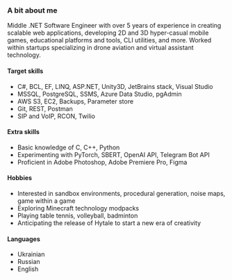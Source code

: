 ### A bit about me
Middle .NET Software Engineer with over 5 years of experience in creating scalable web applications, developing 2D and 3D hyper-casual mobile games, educational platforms and tools, CLI utilities, and more. Worked within startups specializing in drone aviation and virtual assistant technology.

#### Target skills
- C#, BCL, EF, LINQ, ASP.NET, Unity3D, JetBrains stack, Visual Studio
- MSSQL, PostgreSQL, SSMS, Azure Data Studio, pgAdmin
- AWS S3, EC2, Backups, Parameter store
- Git, REST, Postman
- SIP and VoIP, RCON, Twilio
 
#### Extra skills
- Basic knowledge of C, C++, Python
- Experimenting with PyTorch, SBERT, OpenAI API, Telegram Bot API
- Proficient in Adobe Photoshop, Adobe Premiere Pro, Figma

#### Hobbies
- Interested in sandbox environments, procedural generation, noise maps, game within a game
- Exploring Minecraft technology modpacks
- Playing table tennis, volleyball, badminton
- Anticipating the release of Hytale to start a new era of creativity

#### Languages
- Ukrainian
- Russian
- English
